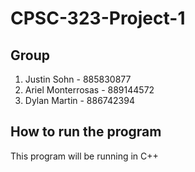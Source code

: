 # CPSC-323-Project-1

## Group

1. Justin Sohn - 885830877
2. Ariel Monterrosas - 889144572
3. Dylan Martin - 886742394

## How to run the program

This program will be running in C++
